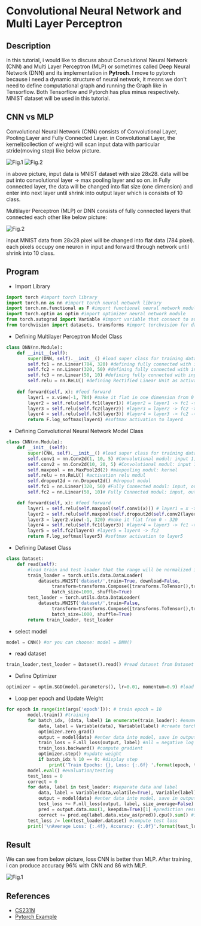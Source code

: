 # Convolutional Neural Network and Multi Layer Perceptron #
## Description ##
in this tutorial, i would like to discuss about Convolutional Neural Network (CNN) and Multi Layer Perceptron (MLP) or sometimes called Deep Neural Network (DNN) and its implementation in **Pytroch**.  I move to pytorch because i need a dynamic structure of neural network, it means we don't need to define computational graph and running the Graph like in Tensorflow. Both Tensorflow and Pytorch has plus minus respectively. MNIST dataset will be used in this tutorial. 

## CNN vs MLP ##
Convolutional Neural Network (CNN) consists of Convolutional Layer, Pooling Layer and Fully Connected Layer. in Convolutional Layer, the kernel(collection of weight) will scan input data with particular stride(moving step) like below picture. 

![Fig.1](https://upload.wikimedia.org/wikipedia/commons/thumb/6/68/Conv_layer.png/229px-Conv_layer.png "CNN Convolutional")
![Fig.2](https://raw.github.com/tavgreen/landuse_classification/master/file/cnn.png?raw=true "CNN")

in above picture, input data is MNIST dataset with size 28x28. data will be put into convolutional layer -> max pooling layer and so on. in Fully connected layer, the data will be changed into flat size (one dimension) and enter into next layer until shrink into output layer which is consists of 10 class.

Multilayer Perceptron (MLP) or DNN consists of fully connected layers that connected each other like below picture:

![Fig.2](http://neuroph.sourceforge.net/tutorials/images/MLP.jpg "MLP")

input MNIST data from 28x28 pixel will be changed into flat data (784 pixel). each pixels occupy one neuron in input and forward through network until shrink into 10 class.

## Program ##
- Import Library
```python
import torch #import torch library
import torch.nn as nn #import torch neural network library
import torch.nn.functional as F #import functional neural network module
import torch.optim as optim #import optimizer neural network module
from torch.autograd import Variable #import variable that connect to automatic differentiation
from torchvision import datasets, transforms #import torchvision for datasets and transform
```
- Defining Multilayer Perceptron Model Class
```python
class DNN(nn.Module):
	def __init__(self):
		super(DNN, self).__init__() #load super class for training data
		self.fc1 = nn.Linear(784, 320) #defining fully connected with input 784 and output 320
		self.fc2 = nn.Linear(320, 50) #defining fully connected with input 320 and output 50
		self.fc3 = nn.Linear(50, 10) #defining fully connected with input 50 and output 10
		self.relu = nn.ReLU() #defining Rectified Linear Unit as activation function
	
	def forward(self, x): #feed forward
		layer1 = x.view(-1, 784) #make it flat in one dimension from 0 - 784
		layer2 = self.relu(self.fc1(layer1)) #layer2 = layer1 -> fc1 -> relu
		layer3 = self.relu(self.fc2(layer2)) #layer3 = layer2 -> fc2 -> relu
		layer4 = self.relu(self.fc3(layer3)) #layer4 = layer3 -> fc2 -> relu
		return F.log_softmax(layer4) #softmax activation to layer4
```
- Defining Convolutional Neural Network Model Class
```python
class CNN(nn.Module):
	def __init__(self):
		super(CNN, self).__init__() #load super class for training data
		self.conv1 = nn.Conv2d(1, 10, 5) #Convolutional modul: input 1, output 10, kernel 5
		self.conv2 = nn.Conv2d(10, 20, 5) #Convolutional modul: input 10, output 20, kernel 5
		self.maxpool = nn.MaxPool2d(2) #maxpooling modul: kernel
		self.relu = nn.ReLU() #activation relu modul
		self.dropout2d = nn.Dropout2d() #dropout modul
		self.fc1 = nn.Linear(320, 50) #Fully Connected modul: input, output
		self.fc2 = nn.Linear(50, 10)# Fully Connected modul: input, output

	def forward(self, x): #feed forward
		layer1 = self.relu(self.maxpool(self.conv1(x))) # layer1 = x -> conv1 -> maxpool -> relu
		layer2 = self.relu(self.maxpool(self.dropout2d(self.conv2(layer1)))) #layer2 = layer1 -> conv2 -> dropout -> maxpool -> relu
		layer3 = layer2.view(-1, 320) #make it flat from 0 - 320
		layer4 = self.relu(self.fc1(layer3)) #layer4 = layer3 -> fc1 -> relu
		layer5 = self.fc2(layer4) #layer5 = layer4 -> fc2
		return F.log_softmax(layer5) #softmax activation to layer5

```
- Defining Dataset Class
```python
class Dataset:
	def read(self):
		#load train and test loader that the range will be normalized into 0-1, batch size=1000 and shuffle the data
		train_loader = torch.utils.data.DataLoader( 
			datasets.MNIST('dataset/',train=True, download=False, 
				 transform=transforms.Compose([transforms.ToTensor(),transforms.Normalize((0.1307,), (0.3081,))])),
				 batch_size=1000, shuffle=True)
		test_loader = torch.utils.data.DataLoader(
			datasets.MNIST('dataset/',train=False, 
				 transform=transforms.Compose([transforms.ToTensor(),transforms.Normalize((0.1307,), (0.3081,))])),
				 batch_size=1000, shuffle=True)
		return train_loader, test_loader
```
- select model
```python
model = CNN() #or you can choose: model = DNN()
```
- read dataset
```python
train_loader,test_loader = Dataset().read() #read dataset from Dataset class that we've defined before and store into train_loader and test_loader
```
- Define Optimizer
```python
optimizer = optim.SGD(model.parameters(), lr=0.01, momentum=0.9) #load optimizer Stochastic Gradient Descent with momentum 0.9 and learning rate 0.01
```
- Loop per epoch and Update Weight
```python
for epoch in range(int(args['epoch'])): # train epoch = 10
		model.train() #training
		for batch_idx, (data, label) in enumerate(train_loader): #enumerate train_loader per batch-> index, (data, label) ex: 0, (img1, 4)... 1, (img2, 2)
			data, label = Variable(data), Variable(label) #create torch variable and enter each data and label into it
			optimizer.zero_grad()
			output = model(data) #enter data into model, save in output
			train_loss = F.nll_loss(output, label) #nll = negative log likehood loss between output and label. it useful for classification problem with n class
			train_loss.backward() #compute gradient
			optimizer.step() #update weight
			if batch_idx % 10 == 0: #display step
				print('Train Epochs: {}, Loss: {:.6f} '.format(epoch, train_loss.data[0] )) #print
		model.eval() #evaluation/testing
		test_loss = 0
		correct = 0
		for data, label in test_loader: #separate data and label
			data, label = Variable(data,volatile=True), Variable(label) #create torch variable and enter data and label into it
			output = model(data) #enter data into model, save in output
			test_loss += F.nll_loss(output, label, size_average=False).data[0] #
			pred = output.data.max(1, keepdim=True)[1] #prediction result
			correct += pred.eq(label.data.view_as(pred)).cpu().sum() #if label=pred then correct++
		test_loss /= len(test_loader.dataset) #compute test loss
		print('\nAverage Loss: {:.4f}, Accuracy: {:.0f}'.format(test_loss,  100. * correct / len(test_loader.dataset)))
```
## Result ##
We can see from below picture, loss CNN is better than MLP. After training, i can produce accuracy 96% with CNN and 86 with MLP.

![Fig.1](https://raw.github.com/tavgreen/cnn-and-dnn/master/file/ss.png?raw=true "MLP vs CNN") 

## References ##
- [CS231N](optimization-2/)
- [Pytorch Example](https://github.com/pytorch/examples)
